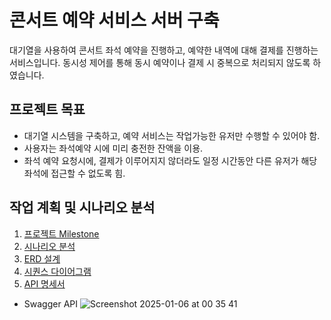 # 콘서트 예약 서비스 서버 구축
대기열을 사용하여 콘서트 좌석 예약을 진행하고, 예약한 내역에 대해 결제를 진행하는 서비스입니다.  동시성 제어를 통해 동시 예약이나 결제 시 중복으로 처리되지 않도록 하였습니다.

## 프로젝트 목표
- 대기열 시스템을 구축하고, 예약 서비스는 작업가능한 유저만 수행할 수 있어야 함.
- 사용자는 좌석예약 시에 미리 충전한 잔액을 이용.
- 좌석 예약 요청시에, 결제가 이루어지지 않더라도 일정 시간동안 다른 유저가 해당 좌석에 접근할 수 없도록 힘.

## 작업 계획 및 시나리오 분석
1. [프로젝트 Milestone](https://github.com/hwajinkim/consert-reserv-service/blob/master/docs/milestone/milestone.md)
2. [시나리오 분석](https://github.com/hwajinkim/consert-reserv-service/blob/master/docs/require-anlysis/%EC%9A%94%EA%B5%AC%EC%82%AC%ED%95%AD%EB%B6%84%EC%84%9D.md)
3. [ERD 설계](https://github.com/hwajinkim/consert-reserv-service/blob/master/docs/erd/ERD.md)
4. [시퀀스 다이어그램](https://github.com/hwajinkim/consert-reserv-service/blob/master/docs/sequence-diagram/sequenceDiagram.md)    
5. [API 명세서](https://github.com/hwajinkim/consert-reserv-service/blob/master/docs/API/API_%EB%AA%85%EC%84%B8.md)
 + Swagger API
 ![Screenshot 2025-01-06 at 00 35 41](https://github.com/user-attachments/assets/3421a60c-b16b-492e-b847-06b705dc6d52)

<!-- 6. [아키텍처 구조]()--> 

